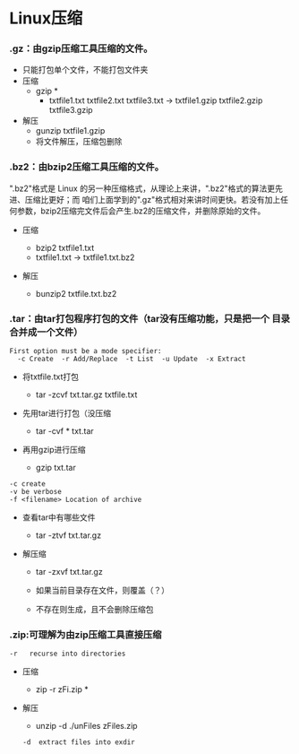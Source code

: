 #  Linux压缩



### .gz：由gzip压缩工具压缩的文件。

- 只能打包单个文件，不能打包文件夹
- 压缩
  - gzip *
    - txtfile1.txt txtfile2.txt txtfile3.txt -> txtfile1.gzip txtfile2.gzip txtfile3.gzip
- 解压
  - gunzip txtfile1.gzip
  - 将文件解压，压缩包删除

### .bz2：由bzip2压缩工具压缩的文件。

".bz2"格式是 Linux 的另一种压缩格式，从理论上来讲，".bz2"格式的算法更先进、压缩比更好；而 咱们上面学到的".gz"格式相对来讲时间更快。若没有加上任何参数，bzip2压缩完文件后会产生.bz2的压缩文件，并删除原始的文件。

- 压缩

  - bzip2 txtfile1.txt
  - txtfile1.txt -> txtfile1.txt.bz2

- 解压

  - bunzip2 txtfile.txt.bz2

  

### .tar：由tar打包程序打包的文件（tar没有压缩功能，只是把一个 目录合并成一个文件）

```shell
First option must be a mode specifier:
  -c Create  -r Add/Replace  -t List  -u Update  -x Extract
```

- 将txtfile.txt打包
  - tar -zcvf txt.tar.gz txtfile.txt 

- 先用tar进行打包（没压缩
  - tar -cvf * txt.tar
- 再用gzip进行压缩
  - gzip txt.tar

```shell
-c create
-v be verbose
-f <filename> Location of archive
```

- 查看tar中有哪些文件

  - tar -ztvf txt.tar.gz 

- 解压缩

  - tar -zxvf txt.tar.gz

  - 如果当前目录存在文件，则覆盖（？）

  - 不存在则生成，且不会删除压缩包

    

### .zip:可理解为由zip压缩工具直接压缩

```shell
-r   recurse into directories  
```

- 压缩

  - zip -r zFi.zip *

- 解压

  - unzip -d ./unFiles zFiles.zip

  ```shell
  -d  extract files into exdir
  ```

  